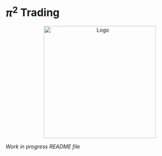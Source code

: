 # $\pi^2$ Trading

<div align="center">
  <img src="Logo.png" alt="Logo" width="300">
</div>

*Work in progress README file*
